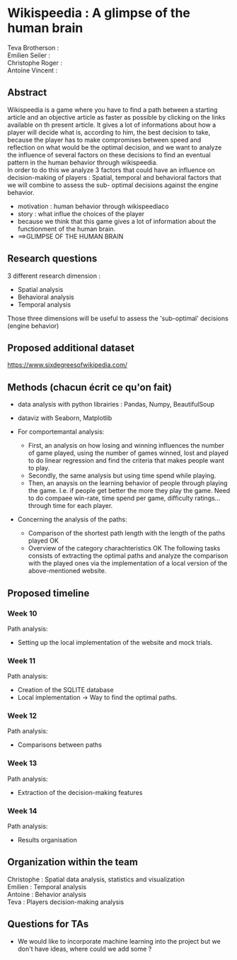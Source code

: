 # Wikispeedia : A glimpse of the human brain

Teva Brotherson : <br/>
Emilien Seiler : <br/>
Christophe Roger : </br>
Antoine Vincent  : <br/>

## Abstract

Wikispeedia is a game where you have to find a path between a starting article and an objective article as faster as possible by clicking on the links available on th present article. It gives a lot of informations about how a player will decide what is, according to him, the best decision to take, because the player has to make compromises between speed and reflection on what would be the optimal decision, and we want to analyze the influence of several factors on these decisions to find an eventual pattern in the human behavior through wikispeedia. <br/>
In order to do this we analyze 3 factors that could have an influence on decision-making of players : Spatial, temporal and behavioral factors that we will combine to assess the sub- optimal decisions against the engine behavior.


 - motivation : human behavior through wikispeediaco
 - story : what influe the choices of the player
 - because we think that this game gives a lot of information about the functionment of the human brain.
 - ==>GLIMPSE OF THE HUMAN BRAIN
 
## Research questions 

3 different research dimension : 
- Spatial analysis
- Behavioral analysis
- Temporal analysis
 
Those three dimensions will be useful to assess the 'sub-optimal' decisions (engine behavior)

## Proposed additional dataset
https://www.sixdegreesofwikipedia.com/

## Methods (chacun écrit ce qu'on fait)
- data analysis with python librairies : Pandas, Numpy, BeautifulSoup
- dataviz with Seaborn, Matplotlib

- For comportemantal analysis:
	- First, an analysis on how losing and winning influences the number of game played, using the number of games winned, lost and played to do linear regression and find the criteria that makes people want to play.
	- Secondly, the same analysis but using time spend while playing.
	- Then, an anaysis on the learning behavior of people through playing the game. I.e. if people get better the more they play the game. Need to do compaee win-rate, time spend per game, difficulty ratings... through time for each player.
	
- Concerning the analysis of the paths: 
	- Comparison of the shortest path length with the length of the paths played OK
	- Overview of the category charachteristics OK
	The following tasks consists of extracting the optimal paths and analyze the comparison with the played ones via the implementation of a local version of the above-mentioned website. 


## Proposed timeline
### Week 10
Path analysis:
- Setting up the local implementation of the website and mock trials.
### Week 11
Path analysis:
- Creation of the SQLITE database
- Local implementation  -> Way to find the optimal paths.
### Week 12
Path analysis:
- Comparisons between paths
### Week 13
Path analysis:
- Extraction of the decision-making features
### Week 14
Path analysis:
- Results organisation

## Organization within the team
Christophe : Spatial data analysis, statistics and visualization <br/>
Emilien : Temporal analysis <br/>
Antoine : Behavior analysis <br/>
Teva : Players decision-making analysis <br/>

## Questions for TAs 
- We would like to incorporate machine learning into the project but we don't have ideas, where could we add some ?
